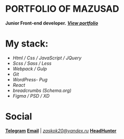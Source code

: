 # PORTFOLIO OF MAZUSAD

**Junior Front-end developer.** 
[***View portfolio***](https://dimmazz.github.io/portfolio/)

# My stack:

- *Html / Css / JavaScript / JQuery*
- *Scss / Sass / Less*
- *Webpack / Gulp*
- *Git*
- *WordPress*- *Pug*
- *React*
- *breadcrumbs (Schema.org)*
- *Figma / PSD / XD*

# Social


[**Telegram**](https://t.me/MazuSad)
[**Email**](mailto:zaskok20@yandex.ru) | *zaskok20@yandex.ru*
[**HeadHunter**](https://hh.ru/resume/0cf59ed5ff09af1edf0039ed1f7a4149733969)
